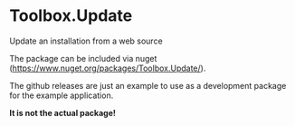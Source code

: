 # Toolbox.Update
Update an installation from a web source

The package can be included via nuget (https://www.nuget.org/packages/Toolbox.Update/).

The github releases are just an example to use as a development package for the example application.

 **It is not the actual package!**
